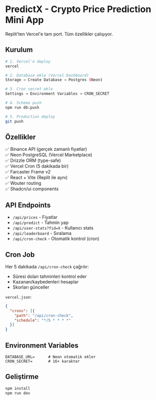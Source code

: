 # PredictX - Crypto Price Prediction Mini App

Replit'ten Vercel'e tam port. Tüm özellikler çalışıyor.

## Kurulum

```bash
# 1. Vercel'e deploy
vercel

# 2. Database ekle (Vercel Dashboard)
Storage → Create Database → Postgres (Neon)

# 3. Cron secret ekle
Settings → Environment Variables → CRON_SECRET

# 4. Schema push
npm run db:push

# 5. Production deploy
git push
```

## Özellikler

✅ Binance API (gerçek zamanlı fiyatlar)  
✅ Neon PostgreSQL (Vercel Marketplace)  
✅ Drizzle ORM (type-safe)  
✅ Vercel Cron (5 dakikada bir)  
✅ Farcaster Frame v2  
✅ React + Vite (Replit ile aynı)  
✅ Wouter routing  
✅ Shadcn/ui components  

## API Endpoints

- `/api/prices` - Fiyatlar
- `/api/predict` - Tahmin yap
- `/api/user-stats?fid=X` - Kullanıcı stats
- `/api/leaderboard` - Sıralama
- `/api/cron-check` - Otomatik kontrol (cron)

## Cron Job

Her 5 dakikada `/api/cron-check` çağrılır:
- Süresi dolan tahminleri kontrol eder
- Kazanan/kaybedenleri hesaplar
- Skorları günceller

`vercel.json`:
```json
{
  "crons": [{
    "path": "/api/cron-check",
    "schedule": "*/5 * * * *"
  }]
}
```

## Environment Variables

```
DATABASE_URL=      # Neon otomatik ekler
CRON_SECRET=       # 16+ karakter
```

## Geliştirme

```bash
npm install
npm run dev
```
